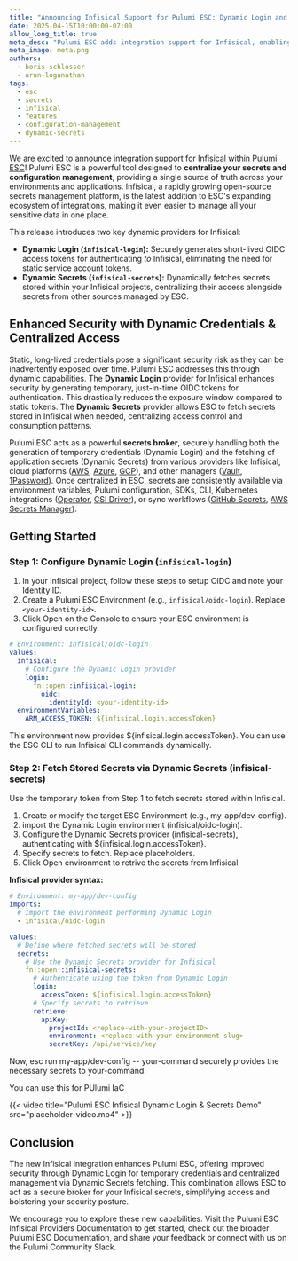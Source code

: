 ```yaml
---
title: "Announcing Infisical Support for Pulumi ESC: Dynamic Login and Secrets"
date: 2025-04-15T10:00:00-07:00
allow_long_title: true
meta_desc: "Pulumi ESC adds integration support for Infisical, enabling teams to generate dynamic Infisical login credentials and centralize secrets management by fetching values from Infisical."
meta_image: meta.png
authors:
  - boris-schlosser
  - arun-loganathan
tags:
  - esc
  - secrets
  - infisical
  - features
  - configuration-management
  - dynamic-secrets
---
```


We are excited to announce integration support for [Infisical](https://infisical.com/) within [Pulumi ESC](/product/esc)! Pulumi ESC is a powerful tool designed to **centralize your secrets and configuration management**, providing a single source of truth across your environments and applications. Infisical, a rapidly growing open-source secrets management platform, is the latest addition to ESC's expanding ecosystem of integrations, making it even easier to manage all your sensitive data in one place.

<!--more-->

This release introduces two key dynamic providers for Infisical:

*   **Dynamic Login (`infisical-login`):** Securely generates short-lived OIDC access tokens for authenticating *to* Infisical, eliminating the need for static service account tokens. 
*   **Dynamic Secrets (`infisical-secrets`):** Dynamically fetches secrets stored within your Infisical projects, centralizing their access alongside secrets from other sources managed by ESC.

## Enhanced Security with Dynamic Credentials & Centralized Access

Static, long-lived credentials pose a significant security risk as they can be inadvertently exposed over time. Pulumi ESC addresses this through dynamic capabilities. The **Dynamic Login** provider for Infisical enhances security by generating temporary, just-in-time OIDC tokens for authentication. This drastically reduces the exposure window compared to static tokens. The **Dynamic Secrets** provider allows ESC to fetch secrets stored in Infisical when needed, centralizing access control and consumption patterns.

Pulumi ESC acts as a powerful **secrets broker**, securely handling both the generation of temporary credentials (Dynamic Login) and the fetching of application secrets (Dynamic Secrets) from various providers like Infisical, cloud platforms ([AWS](/docs/esc/integrations/dynamic-secrets/aws-secrets/), [Azure](/docs/esc/integrations/dynamic-secrets/azure-secrets/), [GCP](/docs/esc/integrations/dynamic-secrets/gcp-secrets/)), and other managers ([Vault](/docs/esc/integrations/dynamic-secrets/vault-secrets/), [1Password](/docs/esc/integrations/dynamic-secrets/1password-secrets/)). Once centralized in ESC, secrets are consistently available via environment variables, Pulumi configuration, SDKs, CLI, Kubernetes integrations ([Operator](/docs/esc/integrations/kubernetes/external-secrets-operator/), [CSI Driver](/docs/esc/integrations/kubernetes/secret-store-csi-driver/)), or sync workflows ([GitHub Secrets](https://github.com/pulumi/esc-examples/tree/main/sync/github-secrets), [AWS Secrets Manager](https://github.com/pulumi/esc-examples/tree/main/sync/aws-secrets-manager)).


## Getting Started

### Step 1: Configure Dynamic Login (`infisical-login`)

1. In your Infisical project, follow these steps to setup OIDC and note your Identity ID.
2. Create a Pulumi ESC Environment (e.g., `infisical/oidc-login`). Replace `<your-identity-id>`.
3. Click Open on the Console to ensure your ESC environment is configured correctly. 

```yaml
# Environment: infisical/oidc-login
values:
  infisical:
    # Configure the Dynamic Login provider
    login:
      fn::open::infisical-login:
        oidc:
          identityId: <your-identity-id>
  environmentVariables:
    ARM_ACCESS_TOKEN: ${infisical.login.accessToken}
```

This environment now provides ${infisical.login.accessToken}. You can use the ESC CLI to run Infisical CLI commands dynamically. 


### Step 2: Fetch Stored Secrets via Dynamic Secrets (infisical-secrets)

Use the temporary token from Step 1 to fetch secrets stored within Infisical.

1.  Create or modify the target ESC Environment (e.g., my-app/dev-config).
2. import the Dynamic Login environment (infisical/oidc-login).
3. Configure the Dynamic Secrets provider (infisical-secrets), authenticating with ${infisical.login.accessToken}.
5. Specify secrets to fetch. Replace placeholders.
5. Click Open environment to retrive the secrets from Infisical 

**Infisical provider syntax:**

```yaml
# Environment: my-app/dev-config
imports:
  # Import the environment performing Dynamic Login
  - infisical/oidc-login

values:
  # Define where fetched secrets will be stored
  secrets:
    # Use the Dynamic Secrets provider for Infisical
    fn::open::infisical-secrets:
      # Authenticate using the token from Dynamic Login
      login:
        accessToken: ${infisical.login.accessToken}
      # Specify secrets to retrieve
      retrieve: 
        apiKey:
          projectId: <replace-with-your-projectID>
          environment: <replace-with-your-environment-slug>
          secretKey: /api/service/key
```

Now, esc run my-app/dev-config -- your-command securely provides the necessary secrets to your-command.

You can use this for PUlumi IaC

{{< video title="Pulumi ESC Infisical Dynamic Login & Secrets Demo" src="placeholder-video.mp4" >}}

## Conclusion

The new Infisical integration enhances Pulumi ESC, offering improved security through Dynamic Login for temporary credentials and centralized management via Dynamic Secrets fetching. This combination allows ESC to act as a secure broker for your Infisical secrets, simplifying access and bolstering your security posture.

We encourage you to explore these new capabilities. Visit the Pulumi ESC Infisical Providers Documentation to get started, check out the broader Pulumi ESC Documentation, and share your feedback or connect with us on the Pulumi Community Slack.
